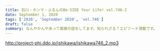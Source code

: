 ```yaml
---
title: 石川・ホンマ・ぶるんのBe-SIDE Your Life! vol.746-2
date: September 1, 2020
tags: ['2020', 'September 2020', 'vol.746']
draft: false
summary: なんやかんやあって面接の話をしてます。知られざる？エピソード満載です。
---
```


http://project-phi.ddo.jp/ishikawa/ishikawa746_2.mp3